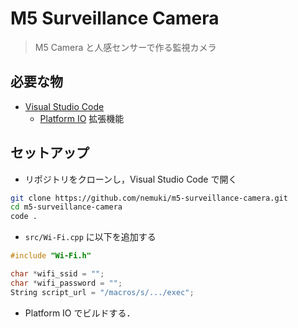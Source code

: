 # M5 Surveillance Camera

> M5 Camera と人感センサーで作る監視カメラ

## 必要な物

- [Visual Studio Code](https://azure.microsoft.com/ja-jp/products/visual-studio-code/)
  - [Platform IO](https://marketplace.visualstudio.com/items?itemName=platformio.platformio-ide) 拡張機能

## セットアップ

- リポジトリをクローンし，Visual Studio Code で開く

```sh
git clone https://github.com/nemuki/m5-surveillance-camera.git
cd m5-surveillance-camera
code .
```

- `src/Wi-Fi.cpp` に以下を追加する

```cpp
#include "Wi-Fi.h"

char *wifi_ssid = "";
char *wifi_password = "";
String script_url = "/macros/s/.../exec";
```

- Platform IO でビルドする．
